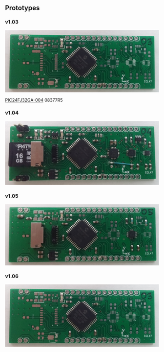 ## Prototypes

### v1.03
![alt text](img/m03.jpg "Meduza v1.03")

[PIC24FJ32GA-004](http://ww1.microchip.com/downloads/en/DeviceDoc/39881e.pdf) 08377R5

### v1.04
![alt text](img/m04.jpg "Meduza v1.04")

### v1.05
![alt text](img/m05.jpg "Meduza v1.05")

### v1.06
![alt text](img/m03.jpg "Meduza v1.06")

